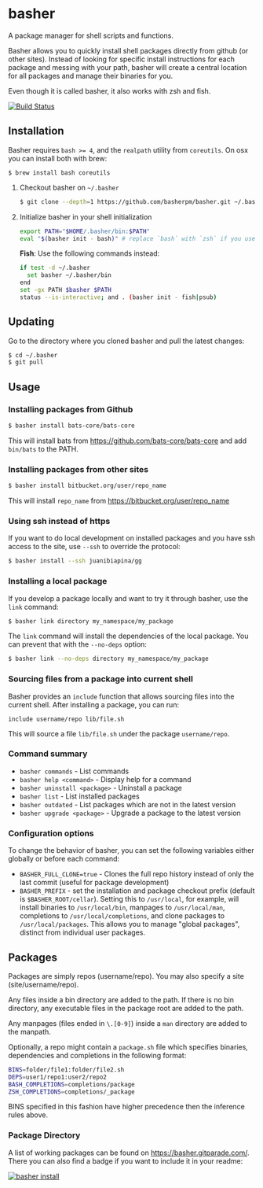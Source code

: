 # basher

A package manager for shell scripts and functions.

Basher allows you to quickly install shell packages directly from github (or
other sites). Instead of looking for specific install instructions for each
package and messing with your path, basher will create a central location for
all packages and manage their binaries for you.

Even though it is called basher, it also works with zsh and fish.

[![Build Status](https://travis-ci.org/basherpm/basher.svg?branch=master)](https://travis-ci.org/basherpm/basher)

## Installation

Basher requires `bash >= 4`, and the `realpath` utility from `coreutils`. On
osx you can install both with brew:

```
$ brew install bash coreutils
```

1. Checkout basher on `~/.basher`

    ~~~ sh
    $ git clone --depth=1 https://github.com/basherpm/basher.git ~/.basher
    ~~~

2. Initialize basher in your shell initialization

    ~~~ sh
    export PATH="$HOME/.basher/bin:$PATH"
    eval "$(basher init - bash)" # replace `bash` with `zsh` if you use zsh
    ~~~

    **Fish**: Use the following commands instead:

    ~~~ sh
    if test -d ~/.basher
      set basher ~/.basher/bin
    end
    set -gx PATH $basher $PATH
    status --is-interactive; and . (basher init - fish|psub)
    ~~~

## Updating

Go to the directory where you cloned basher and pull the latest changes:

~~~ sh
$ cd ~/.basher
$ git pull
~~~

## Usage

### Installing packages from Github

~~~ sh
$ basher install bats-core/bats-core
~~~

This will install bats from https://github.com/bats-core/bats-core and add `bin/bats` to the PATH.

### Installing packages from other sites

~~~ sh
$ basher install bitbucket.org/user/repo_name
~~~

This will install `repo_name` from https://bitbucket.org/user/repo_name

### Using ssh instead of https

If you want to do local development on installed packages and you have ssh
access to the site, use `--ssh` to override the protocol:

~~~ sh
$ basher install --ssh juanibiapina/gg
~~~

### Installing a local package

If you develop a package locally and want to try it through basher,
use the `link` command:

~~~ sh
$ basher link directory my_namespace/my_package
~~~

The `link` command will install the dependencies of the local package.
You can prevent that with the `--no-deps` option:

~~~ sh
$ basher link --no-deps directory my_namespace/my_package
~~~

### Sourcing files from a package into current shell

Basher provides an `include` function that allows sourcing files into the
current shell. After installing a package, you can run:

```
include username/repo lib/file.sh
```

This will source a file `lib/file.sh` under the package `username/repo`.

### Command summary

- `basher commands` - List commands
- `basher help <command>` - Display help for a command
- `basher uninstall <package>` - Uninstall a package
- `basher list` - List installed packages
- `basher outdated` - List packages which are not in the latest version
- `basher upgrade <package>` - Upgrade a package to the latest version

### Configuration options

To change the behavior of basher, you can set the following variables either
globally or before each command:

- `BASHER_FULL_CLONE=true` - Clones the full repo history instead of only the last commit (useful for package development)
- `BASHER_PREFIX` - set the installation and package checkout prefix (default is `$BASHER_ROOT/cellar`).  Setting this to `/usr/local`, for example, will install binaries to `/usr/local/bin`, manpages to `/usr/local/man`, completions to `/usr/local/completions`, and clone packages to `/usr/local/packages`.  This allows you to manage "global packages", distinct from individual user packages.

## Packages

Packages are simply repos (username/repo). You may also specify a site
(site/username/repo).

Any files inside a bin directory are added to the path. If there is no bin
directory, any executable files in the package root are added to the path.

Any manpages (files ended in `\.[0-9]`) inside a `man` directory are added
to the manpath.

Optionally, a repo might contain a `package.sh` file which specifies binaries,
dependencies and completions in the following format:

~~~ sh
BINS=folder/file1:folder/file2.sh
DEPS=user1/repo1:user2/repo2
BASH_COMPLETIONS=completions/package
ZSH_COMPLETIONS=completions/_package
~~~

BINS specified in this fashion have higher precedence then the inference rules
above.

### Package Directory

A list of working packages can be found on https://basher.gitparade.com/. There
you can also find a badge if you want to include it in your readme:

[![basher install](https://img.shields.io/badge/basher-install-white?logo=gnu-bash&style=flat)](https://basher.gitparade.com/package/)
